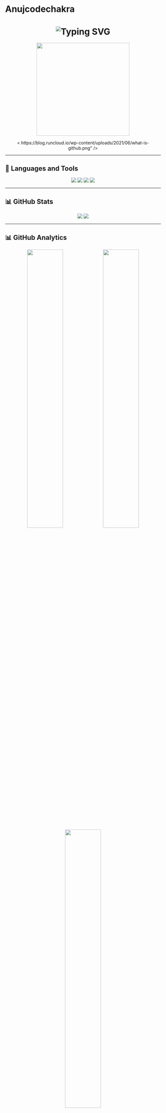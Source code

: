 # Anujcodechakra

<h1 align="center">
  <img src="https://readme-typing-svg.herokuapp.com?font=Fira+Code&size=28&duration=3000&pause=500&color=00FFFF&center=true&vCenter=true&width=700&lines=Hey+there!+I'm+Anuj+%F0%9F%91%8B;Java+Dev+in+Progress+%F0%9F%9A%80;Tech+Explorer+%F0%9F%9A%80;Welcome+to+my+GitHub+Universe+%F0%9F%8C%9F" alt="Typing SVG" />
</h1>

<p align="center">
  <img src="https://media.giphy.com/media/qgQUggAC3Pfv687qPC/giphy.gif" width="300" />
</p>

<p align="center">
  < https://blog.runcloud.io/wp-content/uploads/2021/06/what-is-github.png" />
</p>

---

## 🧰 Languages and Tools

<p align="center">
  <img src="https://img.shields.io/badge/HTML-E34F26?style=for-the-badge&logo=html5&logoColor=white"/>
  <img src="https://img.shields.io/badge/CSS-1572B6?style=for-the-badge&logo=css3&logoColor=white"/>
  <img src="https://img.shields.io/badge/JavaScript-F7DF1E?style=for-the-badge&logo=javascript&logoColor=black"/>
  <img src="https://img.shields.io/badge/GitHub-100000?style=for-the-badge&logo=github&logoColor=white"/>
</p>

---

## 📊 GitHub Stats

<p align="center">
  <img src="https://github-readme-stats.vercel.app/api?username=Anujcodechakra&show_icons=true&theme=radical" />
  <img src="https://github-readme-streak-stats.herokuapp.com/?user=Anujcodechakra&theme=radical" />
</p>

---

## 📊 GitHub Analytics

<p align="center">
  <img src="https://github-readme-stats.vercel.app/api?username=Anujcodechakra&show_icons=true&theme=tokyonight&hide_border=true&border_radius=10" width="48%"/>
  <img src="https://github-readme-streak-stats.herokuapp.com?user=Anujcodechakra&theme=tokyonight&hide_border=true&border_radius=10" width="48%"/>
  <br/>
  <img src="https://github-readme-stats.vercel.app/api/top-langs/?username=Anujcodechakra&layout=compact&theme=tokyonight&hide_border=true&border_radius=10" width="48%"/>
</p>

---

## 🏆 GitHub Trophies

<p align="center">
  <img src="https://github-profile-trophy.vercel.app/?username=Anujcodechakra&theme=algolia&no-frame=true&row=2&column=4" />
</p>

---

## 🎯 2025 Goals

- 🌱 Master Java and Spring Boot for backend development  
- 🚀 Build and launch a Full-Stack Mental Wellness App  
- 💻 Practice and improve Data Structures & Algorithms  
- 🌐 Contribute to Open Source projects  
- 🤝 Network and collaborate with developers worldwide  

---

## 📫 Let's Connect

<p align="center">
  <a href="mailto:anujs51707@gmail.com">
    <img src="https://img.shields.io/badge/Gmail-EA4335?style=for-the-badge&logo=gmail&logoColor=white"/>
  </a>
  <a href="https://www.linkedin.com/in/your-linkedin" target="_blank">
    <img src="https://img.shields.io/badge/LinkedIn-0077B5?style=for-the-badge&logo=linkedin&logoColor=white"/>
  </a>
  <a href="https://twitter.com/your-twitter" target="_blank">
    <img src="https://img.shields.io/badge/Twitter-1DA1F2?style=for-the-badge&logo=twitter&logoColor=white"/>
  </a>
  <a href="https://your-portfolio.com" target="_blank">
    <img src="https://img.shields.io/badge/Portfolio-000?style=for-the-badge&logo=vercel&logoColor=white"/>
  </a>
</p>

---

## 🌀 Fun SVG Animation

<p align="center">
  <img src="https://svg-banners.vercel.app/api?type=wave&text1=Hello,%20I'm%20Anuj%20✨&width=1000&height=200" alt="Banner" />
</p> 

---

## 🌟 Quote of the Day

> *“Your time is limited, so don’t waste it living someone else’s life.”*  
> — **Steve Jobs**

---

## 👀 Visitor Counter

<p align="center">
  <img src="https://komarev.com/ghpvc/?username=Anujcodechakra&label=VISITORS&style=flat-square&color=brightgreen" alt="Visitor Count" />
</p>

---

<p align="center">
  <img src="https://media.giphy.com/media/iIqmM5tTjmpOB9mpbn/giphy.gif" width="300" alt="Thanks GIF"/>
</p>

<h3 align="center">Thanks for visiting! 🚀 Let's build something amazing together.</h3>